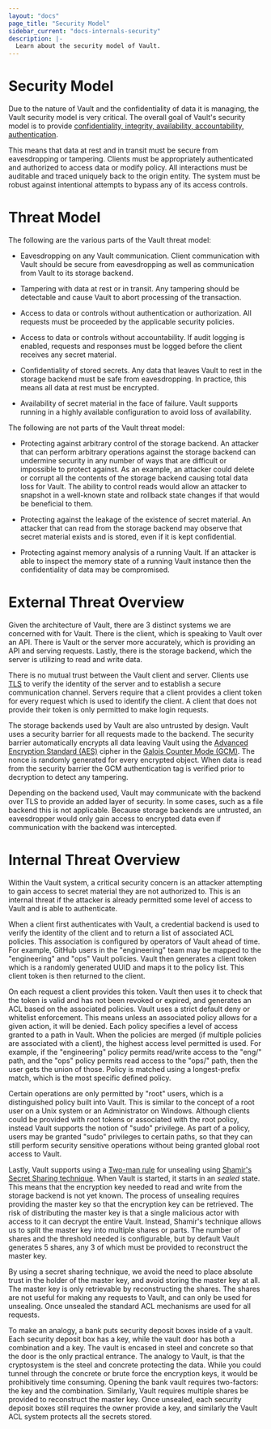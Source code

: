 ```yaml
---
layout: "docs"
page_title: "Security Model"
sidebar_current: "docs-internals-security"
description: |-
  Learn about the security model of Vault.
---
```


# Security Model

Due to the nature of Vault and the confidentiality of data it is managing,
the Vault security model is very critical. The overall goal of Vault's security
model is to provide [confidentiality, integrity, availability, accountability,
authentication](http://en.wikipedia.org/wiki/Information_security).

This means that data at rest and in transit must be secure from eavesdropping
or tampering. Clients must be appropriately authenticated and authorized
to access data or modify policy. All interactions must be auditable and traced
uniquely back to the origin entity. The system must be robust against intentional
attempts to bypass any of its access controls.

# Threat Model

The following are the various parts of the Vault threat model:

* Eavesdropping on any Vault communication. Client communication with Vault
  should be secure from eavesdropping as well as communication from Vault to
  its storage backend.

* Tampering with data at rest or in transit. Any tampering should be detectable
  and cause Vault to abort processing of the transaction.

* Access to data or controls without authentication or authorization. All requests
  must be proceeded by the applicable security policies.

* Access to data or controls without accountability. If audit logging
  is enabled, requests and responses must be logged before the client receives
  any secret material.

* Confidentiality of stored secrets. Any data that leaves Vault to rest in the
  storage backend must be safe from eavesdropping. In practice, this means all
  data at rest must be encrypted.

* Availability of secret material in the face of failure. Vault supports
  running in a highly available configuration to avoid loss of availability.

The following are not parts of the Vault threat model:

* Protecting against arbitrary control of the storage backend. An attacker
  that can perform arbitrary operations against the storage backend can
  undermine security in any number of ways that are difficult or impossible to protect
  against. As an example, an attacker could delete or corrupt all the contents
  of the storage backend causing total data loss for Vault. The ability to control
  reads would allow an attacker to snapshot in a well-known state and rollback state
  changes if that would be beneficial to them.

* Protecting against the leakage of the existence of secret material. An attacker
  that can read from the storage backend may observe that secret material exists
  and is stored, even if it is kept confidential.

* Protecting against memory analysis of a running Vault. If an attacker is able
  to inspect the memory state of a running Vault instance then the confidentiality
  of data may be compromised.

# External Threat Overview

Given the architecture of Vault, there are 3 distinct systems we are concerned with
for Vault. There is the client, which is speaking to Vault over an API. There is Vault
or the server more accurately, which is providing an API and serving requests. Lastly,
there is the storage backend, which the server is utilizing to read and write data.

There is no mutual trust between the Vault client and server. Clients use
[TLS](http://en.wikipedia.org/wiki/Transport_Layer_Security) to verify the identity
of the server and to establish a secure communication channel. Servers require that
a client provides a client token for every request which is used to identify the client.
A client that does not provide their token is only permitted to make login requests.

The storage backends used by Vault are also untrusted by design. Vault uses a security
barrier for all requests made to the backend. The security barrier automatically encrypts
all data leaving Vault using the [Advanced Encryption Standard (AES)](http://en.wikipedia.org/wiki/Advanced_Encryption_Standard)
cipher in the [Galois Counter Mode (GCM)](http://en.wikipedia.org/wiki/Galois/Counter_Mode).
The nonce is randomly generated for every encrypted object. When data is read from the
security barrier the GCM authentication tag is verified prior to decryption to detect
any tampering.

Depending on the backend used, Vault may communicate with the backend over TLS
to provide an added layer of security. In some cases, such as a file backend this
is not applicable. Because storage backends are untrusted, an eavesdropper would
only gain access to encrypted data even if communication with the backend was intercepted.

# Internal Threat Overview

Within the Vault system, a critical security concern is an attacker attempting
to gain access to secret material they are not authorized to. This is an internal
threat if the attacker is already permitted some level of access to Vault and is
able to authenticate.

When a client first authenticates with Vault, a credential backend is used to
verify the identity of the client and to return a list of associated ACL policies.
This association is configured by operators of Vault ahead of time. For example,
GitHub users in the "engineering" team may be mapped to the "engineering" and "ops"
Vault policies. Vault then generates a client token which is a randomly generated
UUID and maps it to the policy list. This client token is then returned to the client.

On each request a client provides this token. Vault then uses it to check that the token
is valid and has not been revoked or expired, and generates an ACL based on the associated
policies. Vault uses a strict default deny or whitelist enforcement. This means unless
an associated policy allows for a given action, it will be denied. Each policy specifies
a level of access granted to a path in Vault. When the policies are merged (if multiple
policies are associated with a client), the highest access level permitted is used.
For example, if the "engineering" policy permits read/write access to the "eng/" path,
and the "ops" policy permits read access to the "ops/" path, then the user gets the
union of those. Policy is matched using a longest-prefix match, which is the most
specific defined policy.

Certain operations are only permitted by "root" users, which is a distinguished
policy built into Vault. This is similar to the concept of a root user on a Unix system
or an Administrator on Windows. Although clients could be provided with root tokens
or associated with the root policy, instead Vault supports the notion of "sudo" privilege.
As part of a policy, users may be granted "sudo" privileges to certain paths, so that
they can still perform security sensitive operations without being granted global
root access to Vault.

Lastly, Vault supports using a [Two-man rule](http://en.wikipedia.org/wiki/Two-man_rule) for
unsealing using [Shamir's Secret Sharing technique](http://en.wikipedia.org/wiki/Shamir's_Secret_Sharing).
When Vault is started, it starts in an _sealed_ state. This means that the encryption key
needed to read and write from the storage backend is not yet known. The process of unsealing
requires providing the master key so that the encryption key can be retrieved. The risk of distributing
the master key is that a single malicious actor with access to it can decrypt the entire
Vault. Instead, Shamir's technique allows us to split the master key into multiple shares or parts.
The number of shares and the threshold needed is configurable, but by default Vault generates
5 shares, any 3 of which must be provided to reconstruct the master key.

By using a secret sharing technique, we avoid the need to place absolute trust in the holder
of the master key, and avoid storing the master key at all. The master key is only
retrievable by reconstructing the shares. The shares are not useful for making any requests
to Vault, and can only be used for unsealing. Once unsealed the standard ACL mechanisms
are used for all requests.

To make an analogy, a bank puts security deposit boxes inside of a vault.
Each security deposit box has a key, while the vault door has both a combination and a key.
The vault is encased in steel and concrete so that the door is the only practical entrance.
The analogy to Vault, is that the cryptosystem is the steel and concrete protecting the data.
While you could tunnel through the concrete or brute force the encryption keys, it would be
prohibitively time consuming. Opening the bank vault requires two-factors: the key and the combination.
Similarly, Vault requires multiple shares be provided to reconstruct the master key.
Once unsealed, each security deposit boxes still requires the owner provide a key, and similarly
the Vault ACL system protects all the secrets stored.
